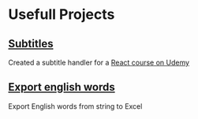# Usefull Projects

## [Subtitles](/usefull-projects/subtitles/)

Created a subtitle handler for a [React course on Udemy](https://www.udemy.com/course/the-ultimate-react-course/learn/lecture/35882526#search)

## [Export english words](/usefull-projects/english-words-export/)

Export English words from string to Excel
